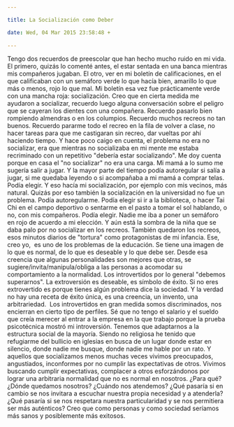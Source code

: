 ```yaml
---

title: La Socialización como Deber

date: Wed, 04 Mar 2015 23:58:48 +
 
---
```

Tengo dos recuerdos de preescolar que han hecho mucho ruido en mi vida. El primero, quizás lo comenté antes, el estar sentada en una banca mientras mis compañeros jugaban. El otro, ver en mi boletín de calificaciones, en el que calificaban con un semáforo verde lo que hacía bien, amarillo lo que más o menos, rojo lo que mal. Mi boletín esa vez fue prácticamente verde con una mancha roja: socialización.
Creo que en cierta medida me ayudaron a socializar, recuerdo luego alguna conversación sobre el peligro que se cayeran los dientes con una compañera. Recuerdo pasarlo bien rompiendo almendras o en los columpios. 
Recuerdo muchos recreos no tan buenos. Recuerdo pararme todo el recreo en la fila de volver a clase, no hacer tareas para que me castigaran sin recreo, dar vueltas por ahí haciendo tiempo. Y hace poco caigo en cuenta, el problema no era no socializar, era que mientras no socializaba en mi mente me estaba recriminado con un repetitivo "debería estar socializando". 
Me doy cuenta porque en casa el "no socializar" no era una carga. Mi mamá a lo sumo me sugería salir a jugar. Y la mayor parte del tiempo podía autoregular si salía a jugar, si me quedaba leyendo o si acompañaba a mi mamá a comprar telas. Podía elegir. Y eso hacía mi socialización, por ejemplo con mis vecinos, más natural. Quizás por eso también la socialización en la universidad no fue un problema. Podía autoregularme. Podía elegir si ir a la biblioteca, o hacer Tai Chi en el campo deportivo o sentarme en el pasto a tomar el sol hablando, o no, con mis compañeros. Podía elegir. Nadie me iba a poner un semáforo en rojo de acuerdo a mi elección.
Y aún está la sombra de la niña que se daba palo por no socializar en los recreos. También quedaron los recreos, esos minutos diarios de "tortura" como protagonistas de mi infancia.
Ese, creo yo,  es uno de los problemas de la educación. Se tiene una imagen de lo que es normal, de lo que es deseable y lo que debe ser.
Desde esa creencia que algunas personalidades son mejores que otras, se sugiere/invita/manipula/obliga a las personas a acomodar su comportamiento a la normalidad. Los introvertidos por lo general "debemos superarnos". La extroversión es deseable, es símbolo de éxito. Si no eres extrovertido es porque tienes algún problema dice la sociedad. Y la verdad no hay una receta de éxito única, es una creencia, un invento, una arbitrariedad.  Los introvertidos en gran medida somos discriminados, nos encierran en cierto tipo de perfiles. Sé que no tengo el salario y el sueldo que creía merecer al entrar a la empresa en la que trabajo porque la prueba psicotécnica mostró mi introversión. Tenemos que adaptarnos a la estructura social de la mayoría. Siendo no religiosa he tenido que refugiarme del bullicio en iglesias en busca de un lugar donde estar en silencio, donde nadie me busque, donde nadie me hable por un rato. Y aquellos que socializamos menos muchas veces vivimos preocupados, angustiados, inconformes por no cumplir las expectativas de otros. Vivimos buscando cumplir expectativas, complacer a otros esforzándonos por lograr una arbitraria normalidad que no es normal en nosotros. ¿Para qué? ¿Dónde quedamos nosotros? ¿Cuándo nos atendemos? ¿Qué pasaría si en cambio se nos invitara a escuchar nuestra propia necesidad y a atenderla? ¿Qué pasaría si se nos respetara nuestra particularidad y se nos permitiera ser más auténticos?
Creo que como personas y como sociedad seríamos más sanos y posiblemente más exitosos.

